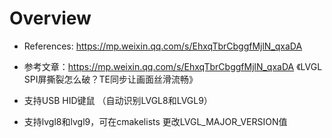 # Overview

- References: https://mp.weixin.qq.com/s/EhxqTbrCbggfMjlN_qxaDA
- 参考文章：https://mp.weixin.qq.com/s/EhxqTbrCbggfMjlN_qxaDA 《LVGL SPI屏撕裂怎么破？TE同步让画面丝滑流畅》

- 支持USB HID键鼠 （自动识别LVGL8和LVGL9）
- 支持lvgl8和lvgl9，可在cmakelists 更改LVGL_MAJOR_VERSION值
